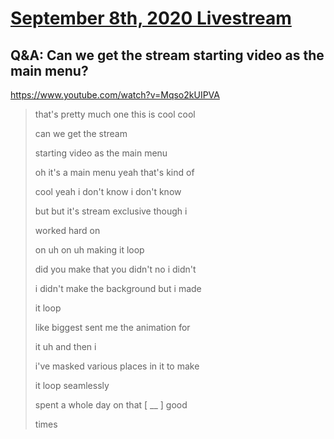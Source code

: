 # [September 8th, 2020 Livestream](../2020-09-08.md)
## Q&A: Can we get the stream starting video as the main menu?
https://www.youtube.com/watch?v=Mqso2kUIPVA
> that's pretty much one this is cool cool
>
> can we get the stream
>
> starting video as the main menu
>
> oh it's a main menu yeah that's kind of
>
> cool yeah i don't know i don't know
>
> but but it's stream exclusive though i
>
> worked hard on
>
> on uh on uh making it loop
>
> did you make that you didn't no i didn't
>
> i didn't make the background but i made
>
> it loop
>
> like biggest sent me the animation for
>
> it uh and then i
>
> i've masked various places in it to make
>
> it loop seamlessly
>
> spent a whole day on that [ __ ] good
>
> times
>
